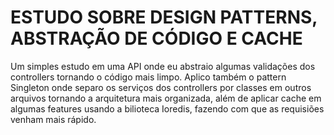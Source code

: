 # ESTUDO SOBRE DESIGN PATTERNS, ABSTRAÇÃO DE CÓDIGO E CACHE

Um simples estudo em uma API onde eu abstraio algumas validações dos controllers tornando o código mais limpo.
Aplico também o pattern Singleton onde separo os serviços dos controllers por classes em outros arquivos tornando a arquitetura mais organizada, além de aplicar cache em algumas features usando a bilioteca Ioredis, fazendo com que as requisiões venham mais rápido.
